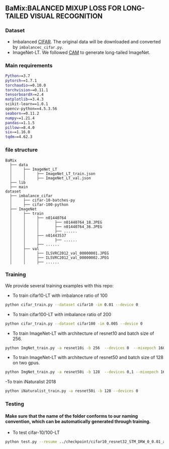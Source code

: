 ## BaMix:BALANCED MIXUP LOSS FOR LONG-TAILED VISUAL RECOGNITION
### Dataset

- Imbalanced [CIFAR](https://www.cs.toronto.edu/~kriz/cifar.html). The original data will be downloaded and converted by `imbalancec_cifar.py`.
- ImageNet-LT. We followed [CAM](https://github.com/zhangyongshun/BagofTricks-LT) to generate long-tailed ImageNet.

### Main requirements
```bash
Python==3.7
pytorch==1.7.1
torchaudio==0.10.0
torchvision==0.11.1
tensorboardX==2.4
matplotlib==3.4.3
scikit-learn==1.0.1
opencv-python==4.5.3.56
seaborn==0.11.2
numpy==1.21.4
pandas==1.1.5
pillow==8.4.0
six==1.16.0
tqdm==4.62.3
```

### file structure
    BaMix
      ├── data
      │     ├── ImageNet_LT
      │     │     ├── ImageNet_LT_train.json
      │     │     ├── ImageNet_LT_val.json
      ├── lib
      ├── main
    dataset
      ├── imbalance_cifar
      │     ├── cifar-10-batches-py
      │     ├── cifar-100-python
      ├── ImageNet    
      │     ├── train
      │     │     ├── n01440764
      │     │     │       ├── n01440764_18.JPEG
      │     │     │       ├── n01440764_36.JPEG
      │     │     │       ├── ......
      │     │     ├── n01443537
      │     │     │       ├── ......
      │     │     ├── ......
      │     ├── val
      │     │     ├── ILSVRC2012_val_00000001.JPEG
      │     │     ├── ILSVRC2012_val_00000002.JPEG
      │     │     ├── ......


### Training 

We provide several training examples with this repo:

- To train cifar10-LT with imbalance ratio of 100

```bash
python cifar_train.py --dataset cifar10 -im 0.01 --device 0
```

- To train cifar100-LT with imbalance ratio of 200

```bash
python cifar_train.py --dataset cifar100 -im 0.005 --device 0
```

- To train ImageNet-LT with architecture of resnet10 and batch size of 256.

```bash
python ImgNet_train.py -a resnet10i -b 256  --devices 0  --mixepoch 160
```

- To train ImageNet-LT with architecture of resnet50 and batch size of 128 on two gpus.

```bash
python ImgNet_train.py -a resnet50i -b 128  --devices 0,1 --mixepoch 160
```

-To train iNaturalist 2018

```bash
python iNaturalist_train.py -a resnet50i -b 128 --devices 0
```
### Testing

#### Make sure that the name of the folder conforms to our naming convention, which can be automatically generated through training.

- To test cifar-10/100-LT

```bash
python test.py --resume ../checkpoint/cifar10_resnet32_STM_DRW_0_0.01_alpha_1.0_maxm_0.5_mixepoch_360/best.pth.tar
```
